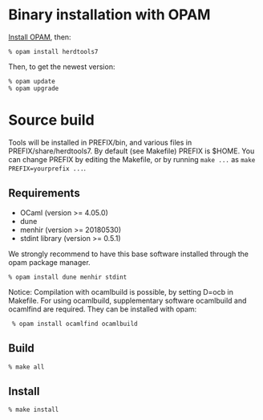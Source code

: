 Binary installation with OPAM
=======================

[Install OPAM](https://opam.ocaml.org/doc/Install.html), then:

    % opam install herdtools7

Then, to get the newest version:

    % opam update
    % opam upgrade

Source build
============

Tools will be installed in PREFIX/bin, and various files in PREFIX/share/herdtools7.
By default (see Makefile) PREFIX is $HOME.
You can change PREFIX by editing the Makefile, or by running ``make ...`` as ``make PREFIX=yourprefix ...``.

Requirements
------------

- OCaml (version >= 4.05.0)
- dune
- menhir (version >= 20180530)
- stdint library (version >= 0.5.1)


We strongly recommend to have this base software installed through the opam
package manager.

    % opam install dune menhir stdint

Notice: Compilation with ocamlbuild is possible, by setting D=ocb in Makefile.
For using ocamlbuild, supplementary software ocamlbuild and ocamlfind are required.
They can be installed with opam:

     % opam install ocamlfind ocamlbuild

Build
-----

    % make all

Install
-------

    % make install
